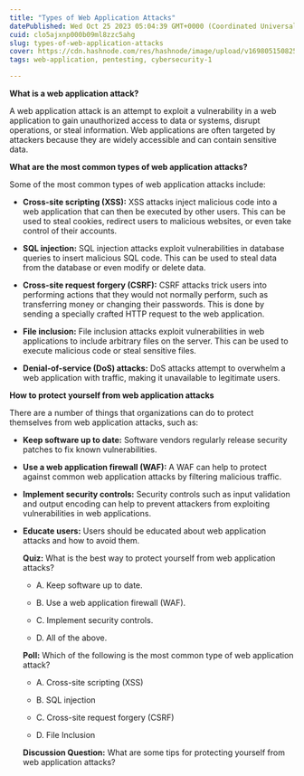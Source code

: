 ```yaml
---
title: "Types of Web Application Attacks"
datePublished: Wed Oct 25 2023 05:04:39 GMT+0000 (Coordinated Universal Time)
cuid: clo5ajxnp000b09ml8zzc5ahg
slug: types-of-web-application-attacks
cover: https://cdn.hashnode.com/res/hashnode/image/upload/v1698051508250/5e20d77b-b2af-45f2-a59b-addbedaf3cd6.png
tags: web-application, pentesting, cybersecurity-1

---
```


**What is a web application attack?**

A web application attack is an attempt to exploit a vulnerability in a web application to gain unauthorized access to data or systems, disrupt operations, or steal information. Web applications are often targeted by attackers because they are widely accessible and can contain sensitive data.

**What are the most common types of web application attacks?**

Some of the most common types of web application attacks include:

* **Cross-site scripting (XSS):** XSS attacks inject malicious code into a web application that can then be executed by other users. This can be used to steal cookies, redirect users to malicious websites, or even take control of their accounts.
    
* **SQL injection:** SQL injection attacks exploit vulnerabilities in database queries to insert malicious SQL code. This can be used to steal data from the database or even modify or delete data.
    
* **Cross-site request forgery (CSRF):** CSRF attacks trick users into performing actions that they would not normally perform, such as transferring money or changing their passwords. This is done by sending a specially crafted HTTP request to the web application.
    
* **File inclusion:** File inclusion attacks exploit vulnerabilities in web applications to include arbitrary files on the server. This can be used to execute malicious code or steal sensitive files.
    
* **Denial-of-service (DoS) attacks:** DoS attacks attempt to overwhelm a web application with traffic, making it unavailable to legitimate users.
    

**How to protect yourself from web application attacks**

There are a number of things that organizations can do to protect themselves from web application attacks, such as:

* **Keep software up to date:** Software vendors regularly release security patches to fix known vulnerabilities.
    
* **Use a web application firewall (WAF):** A WAF can help to protect against common web application attacks by filtering malicious traffic.
    
* **Implement security controls:** Security controls such as input validation and output encoding can help to prevent attackers from exploiting vulnerabilities in web applications.
    
* **Educate users:** Users should be educated about web application attacks and how to avoid them.
    
    **Quiz:** What is the best way to protect yourself from web application attacks?
    
    * A. Keep software up to date.
        
    * B. Use a web application firewall (WAF).
        
    * C. Implement security controls.
        
    * D. All of the above.
        
    
    **Poll:** Which of the following is the most common type of web application attack?
    
    * A. Cross-site scripting (XSS)
        
    * B. SQL injection
        
    * C. Cross-site request forgery (CSRF)
        
    * D. File Inclusion
        
    
    **Discussion Question:** What are some tips for protecting yourself from web application attacks?